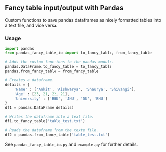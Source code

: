 ## Fancy table input/output with Pandas

Custom functions to save pandas dataframes as nicely formatted tables into a text file, and vice versa.

### Usage

```python
import pandas
from pandas_fancy_table_io import to_fancy_table, from_fancy_table

# Adds the custom functions to the pandas module.
pandas.DataFrame.to_fancy_table = to_fancy_table
pandas.from_fancy_table = from_fancy_table

# Creates a dataframe.
details = {
    'Name' : ['Ankit', 'Aishwarya', 'Shaurya', 'Shivangi'],
    'Age' : [23, 21, 22, 21],
    'University' : ['BHU', 'JNU', 'DU', 'BHU']
}
df1 = pandas.DataFrame(details)

# Writes the dataframe into a text file.
df1.to_fancy_table('table_test.txt')

# Reads the dataframe from the texte file.
df2 = pandas.from_fancy_table('table_test.txt')
```

See `pandas_fancy_table_io.py` and `example.py` for further details.
